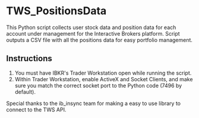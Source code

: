 # TWS_PositionsData

This Python script collects user stock data and position data for each account under management for the Interactive Brokers platform. Script outputs a CSV file with all the positions data for easy portfolio management. 

## Instructions

1. You must have IBKR's Trader Workstation open while running the script. 
2. Within Trader Workstation, enable ActiveX and Socket Clients, and make sure you match the correct socket port to the Python code (7496 by default).

Special thanks to the ib_insync team for making a easy to use library to connect to the TWS API. 

